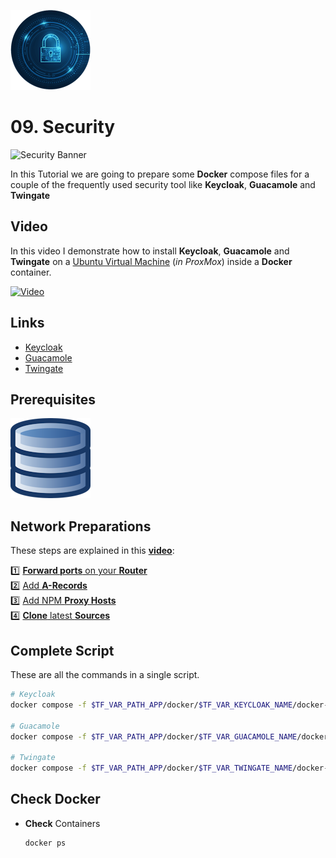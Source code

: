 ![Security Logo](_assets/images/security.png)
# 09. Security

![Security Banner](_assets/images/security_banner.png)

In this Tutorial we are going to prepare some **Docker** compose files for a couple of the frequently used security tool like **Keycloak**, **Guacamole** and **Twingate**

## Video

In this video I demonstrate how to install **Keycloak**, **Guacamole** and **Twingate** on a [Ubuntu Virtual Machine](../01_setting_up_a_cheap_home_lab_with_proxmox/018_ubuntu/README.md) (*in ProxMox*) inside a **Docker** container.

[![Video](_assets/images/security_video.png)](https://youtu.be/XXXXXXXXXXXXX)

## Links

- [Keycloak](https://keycloak.org)
- [Guacamole](https://guacamole.apache.org)
- [Twingate](https://twingate.com)

## Prerequisites

[![05. Databases](../05_databases/_assets/images/database.png)](../05_databases/README.md)

## Network Preparations

These steps are explained in this **[video](https://youtu.be/8UoNDwNV4R8)**:

1️⃣ [**Forward ports** on your **Router**](../05_databases/README.md#forward-ports-router) \
2️⃣ [Add **A-Records**](../05_databases/README.md#add-a-record) \
3️⃣ [Add NPM **Proxy Hosts**](../05_databases/README.md#npm-proxy-host) \
4️⃣ [**Clone** latest **Sources**](../05_databases/README.md#latest-sources)

## Complete Script

These are all the commands in a single script.
  ```bash
  # Keycloak
  docker compose -f $TF_VAR_PATH_APP/docker/$TF_VAR_KEYCLOAK_NAME/docker-compose.yaml up -d

  # Guacamole
  docker compose -f $TF_VAR_PATH_APP/docker/$TF_VAR_GUACAMOLE_NAME/docker-compose.yaml up -d

  # Twingate
  docker compose -f $TF_VAR_PATH_APP/docker/$TF_VAR_TWINGATE_NAME/docker-compose.yaml up -d
  ```

## Check Docker

- **Check** Containers
  ```bash
  docker ps
  ```

